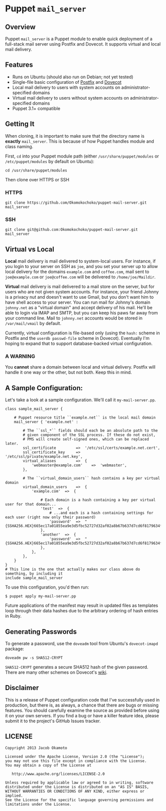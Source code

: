 # Puppet ``mail_server``

## Overview
Puppet ``mail_server`` is a Puppet module to enable quick deployment of a full-stack mail server using Postfix and Dovecot. It supports virtual and local mail delivery.

## Features

* Runs on Ubuntu (should also run on Debian; not yet tested)
* Single-file basic configuration of [Postfix](http://www.postfix.org/) and [Dovecot](http://www.dovecot.org/)
* Local mail delivery to users with system accounts on administrator-specified domains
* Virtual mail delivery to users without system accounts on administrator-specified domains
* Puppet 3.1+ compatible

## Getting It
When cloning, it is important to make sure that the directory name is **exactly** ``mail_server``. This is because of how Puppet handles module and class naming.

First, ``cd`` into your Puppet module path (either ``/usr/share/puppet/modules`` or ``/etc/puppet/modules`` by default on Ubuntu):
    
    cd /usr/share/puppet/modules

Then clone over HTTPS or SSH

### HTTPS
    
    git clone https://github.com/Okomokochoko/puppet-mail-server.git mail_server

### SSH
    
    git clone git@github.com:Okomokochoko/puppet-mail-server.git mail_server

## Virtual vs Local
**Local** mail delivery is mail delivered to system-local users. For instance, if you login to your server on SSH as ``joe``, and you set your server up to allow local delivery for the domains ``example.com`` and ``coffee.com``, mail sent to ``joe@example.com`` or ``joe@coffee.com`` will be delivered to ``/home/joe/Maildir``.

**Virtual** mail delivery is mail delivered to a mail store on the server, but for users who are not given system accounts. For instance, your friend Johnny is a privacy nut and doesn't want to use Gmail, but you don't want him to have shell access to your server. You can run mail for Johnny's domain ``johnny.net`` as a "virtual domain" and accept delivery of his mail. He'll be able to login via IMAP and SMTP, but you can keep his paws far away from your command line. Mail to ``johnny.net`` accounts would be stored in ``/var/mail/vmail`` by default.

Currently, virtual configuration is file-based only (using the ``hash:`` scheme in Postfix and the ``userdb passwd-file`` scheme in Dovecot). Eventually I'm hoping to expand that to support database-backed virtual configuration.

### A WARNING
You **cannot** share a domain between local and virtual delivery. Postfix will handle it one way or the other, but not both. Keep this in mind.

## A Sample Configuration:
Let's take a look at a sample configuration. We'll call it ``my-mail-server.pp``.

    class sample_mail_server {

        # Puppet resource title ``example.net`` is the local mail domain
        mail_server { 'example.net' :
            
            # The ``ssl_*`` fields should each be an absolute path to the
            # given component of the SSL process. If these do not exist,
            # PMS will create self-signed ones, which can be replaced later.
            ssl_certificate         =>  '/etc/ssl/certs/example.net.cert',
            ssl_certificate_key     =>  '/etc/ssl/private/example.net.key',
            virtual_aliases         =>  {
                'webmaster@example.com'    =>  'webmaster',
            },

            # The ``virtual_domain_users`` hash contains a key per virtual domain
            virtual_domain_users    =>  {
                'example.com'  =>  {
                    
                    # Each domain is a hash containing a key per virtual user for that domain...
                    'test'  =>  {
                        # ...and each is a hash containing settings for each user (right now only their password)
                        'password'  =>  "{SSHA256.HEX}665ec17a01855ea9e3d5fbc52727d32af02a8b67b637d7cd6f8179634f30cdaf77b7c3b5",
                    },  
                    'another'  =>  {
                        'password'  =>  "{SSHA256.HEX}665ec17a01855ea9e3d5fbc52727d32af02a8b67b637d7cd6f8179634f30cdaf77b7c3b5",
                    },  
                },  
            },  
        }
    }
    # This line is the one that actually makes our class above do something, by including it
    include sample_mail_server

To use this configuration, you'd then run:

    $ puppet apply my-mail-server.pp

Future applications of the manifest may result in updated files as templates loop through their data hashes due to the arbitrary ordering of hash entries in Ruby.

## Generating Passwords
To generate a password, use the ``doveadm`` tool from Ubuntu's ``dovecot-imapd`` package:
    
    doveadm pw -s SHA512-CRYPT

``SHA512-CRYPT`` generates a secure SHA512 hash of the given password. There are many other schemes on Dovecot's [wiki](http://wiki2.dovecot.org/Authentication/PasswordSchemes).

## Disclaimer
This is a release of Puppet configuration code that I've successfully used in production, but there is, as always, a chance that there are bugs or missing features. You should carefully examine the source as provided before using it on your own servers. If you find a bug or have a killer feature idea, please submit it to the project's GitHub Issues tracker.

## LICENSE

    Copyright 2013 Jacob Okamoto

    Licensed under the Apache License, Version 2.0 (the "License");
    you may not use this file except in compliance with the License.
    You may obtain a copy of the License at

       http://www.apache.org/licenses/LICENSE-2.0

    Unless required by applicable law or agreed to in writing, software
    distributed under the License is distributed on an "AS IS" BASIS,
    WITHOUT WARRANTIES OR CONDITIONS OF ANY KIND, either express or implied.
    See the License for the specific language governing permissions and
    limitations under the License.
